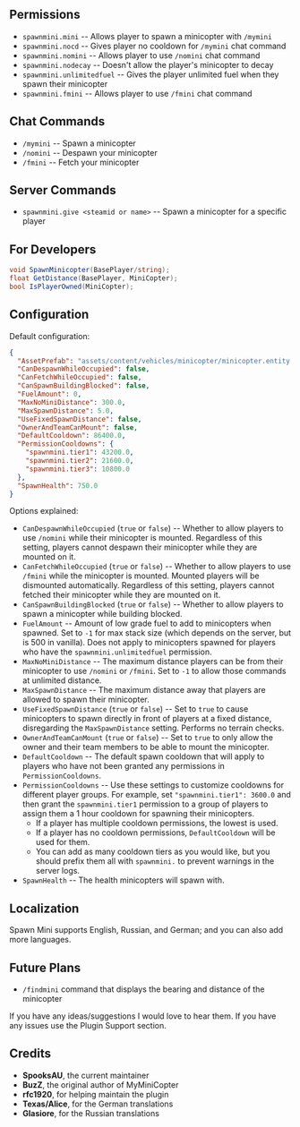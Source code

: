 ## Permissions

* `spawnmini.mini`  -- Allows player to spawn a minicopter with `/mymini`
* `spawnmini.nocd` -- Gives player no cooldown for `/mymini` chat command
* `spawnmini.nomini` -- Allows player to use `/nomini` chat command 
* `spawnmini.nodecay` -- Doesn't allow the player's minicopter to decay
* `spawnmini.unlimitedfuel` -- Gives the player unlimited fuel when they spawn their minicopter
* `spawnmini.fmini` -- Allows player to use `/fmini` chat command

## Chat Commands

* `/mymini` -- Spawn a minicopter
* `/nomini` -- Despawn your minicopter
* `/fmini` -- Fetch your minicopter

## Server Commands

* `spawnmini.give <steamid or name>` -- Spawn a minicopter for a specific player

## For Developers

```csharp
void SpawnMinicopter(BasePlayer/string);
float GetDistance(BasePlayer, MiniCopter);
bool IsPlayerOwned(MiniCopter);
```

## Configuration

Default configuration:
```json
{
  "AssetPrefab": "assets/content/vehicles/minicopter/minicopter.entity.prefab",
  "CanDespawnWhileOccupied": false,
  "CanFetchWhileOccupied": false,
  "CanSpawnBuildingBlocked": false,
  "FuelAmount": 0,
  "MaxNoMiniDistance": 300.0,
  "MaxSpawnDistance": 5.0,
  "UseFixedSpawnDistance": false,
  "OwnerAndTeamCanMount": false,
  "DefaultCooldown": 86400.0,
  "PermissionCooldowns": {
    "spawnmini.tier1": 43200.0,
    "spawnmini.tier2": 21600.0,
    "spawnmini.tier3": 10800.0
  },
  "SpawnHealth": 750.0
}
```

Options explained:
* `CanDespawnWhileOccupied` (`true` or `false`) -- Whether to allow players to use `/nomini` while their minicopter is mounted. Regardless of this setting, players cannot despawn their minicopter while they are mounted on it.
* `CanFetchWhileOccupied` (`true` or `false`) -- Whether to allow players to use `/fmini` while the minicopter is mounted. Mounted players will be dismounted automatically. Regardless of this setting, players cannot fetched their minicopter while they are mounted on it.
* `CanSpawnBuildingBlocked` (`true` or `false`) -- Whether to allow players to spawn a minicopter while building blocked.
* `FuelAmount` -- Amount of low grade fuel to add to minicopters when spawned. Set to `-1` for max stack size (which depends on the server, but is 500 in vanilla). Does not apply to minicopters spawned for players who have the `spawnmini.unlimitedfuel` permission.
* `MaxNoMiniDistance` -- The maximum distance players can be from their minicopter to use `/nomini` or `/fmini`. Set to `-1` to allow those commands at unlimited distance.
* `MaxSpawnDistance` -- The maximum distance away that players are allowed to spawn their minicopter.
* `UseFixedSpawnDistance` (`true` or `false`) -- Set to `true` to cause minicopters to spawn directly in front of players at a fixed distance, disregarding the `MaxSpawnDistance` setting. Performs no terrain checks.
* `OwnerAndTeamCanMount` (`true` or `false`) -- Set to `true` to only allow the owner and their team members to be able to mount the minicopter.
* `DefaultCooldown` -- The default spawn cooldown that will apply to players who have not been granted any permissions in `PermissionCooldowns`.
* `PermissionCooldowns` -- Use these settings to customize cooldowns for different player groups. For example, set `"spawnmini.tier1": 3600.0` and then grant the `spawnmini.tier1` permission to a group of players to assign them a 1 hour cooldown for spawning their minicopters.
  * If a player has multiple cooldown permissions, the lowest is used.
  * If a player has no cooldown permissions, `DefaultCooldown` will be used for them.
  * You can add as many cooldown tiers as you would like, but you should prefix them all with `spawnmini.` to prevent warnings in the server logs.
* `SpawnHealth` -- The health minicopters will spawn with.

## Localization

Spawn Mini supports English, Russian, and German; and you can also add more languages.

## Future Plans

* `/findmini` command that displays the bearing and distance of the minicopter

If you have any ideas/suggestions I would love to hear them. If you have any issues use the Plugin Support section.

## Credits

* **SpooksAU**, the current maintainer
* **BuzZ**, the original author of MyMiniCopter
* **rfc1920**, for helping maintain the plugin
* **Texas/Alice**, for the German translations
* **Glasiore**, for the Russian translations
